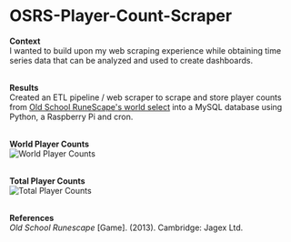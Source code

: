 # OSRS-Player-Count-Scraper

**Context**<br>
I wanted to build upon my web scraping experience while obtaining time series data that can be analyzed and used to create dashboards.
<br><br>


**Results** <br>
Created an ETL pipeline / web scraper to scrape and store player counts from [Old School RuneScape's world select](https://oldschool.runescape.com/slu) into a MySQL database using Python, a Raspberry Pi and cron.
<br><br>


**World Player Counts**<br>
![World Player Counts](https://github.com/ys-lin14/scrape-osrs-player-counts/blob/main/screenshots/world_player_counts.png?raw=true)
<br><br>


**Total Player Counts**<br>
![Total Player Counts](https://github.com/ys-lin14/scrape-osrs-player-counts/blob/main/screenshots/total_player_counts.png?raw=true)
<br><br>


**References**<br>
*Old School Runescape* [Game]. (2013). Cambridge: Jagex Ltd.
